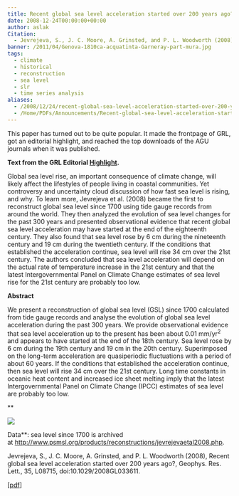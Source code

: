 ```yaml
---
title: Recent global sea level acceleration started over 200 years ago?
date: 2008-12-24T00:00:00+00:00
author: aslak
Citation:
  - Jevrejeva, S., J. C. Moore, A. Grinsted, and P. L. Woodworth (2008), Recent global sea level acceleration started over 200 years ago?, Geophys. Res. Lett., 35, L08715, doi:10.1029/2008GL033611.
banner: /2011/04/Genova-1810ca-acquatinta-Garneray-part-mura.jpg
tags:
  - climate
  - historical
  - reconstruction
  - sea level
  - slr
  - time series analysis
aliases:
  - /2008/12/24/recent-global-sea-level-acceleration-started-over-200-years-ago/
  - /Home/PDFs/Announcements/Recent-global-sea-level-acceleration-started-over-200-years-ago-
---
```

This paper has turned out to be quite popular. It made the frontpage of GRL, got an editorial highlight, and reached the top downloads of the AGU journals when it was published.

**Text from the GRL Editorial [Highlight](http://www.agu.org/journals/scripts/highlight.php?pid=2008GL033611).**

Global sea level rise, an important consequence of climate change, will likely affect the lifestyles of people living in coastal communities. Yet controversy and uncertainty cloud discussion of how fast sea level is rising, and why. To learn more, Jevrejeva et al. (2008) became the first to reconstruct global sea level since 1700 using tide gauge records from around the world. They then analyzed the evolution of sea level changes for the past 300 years and presented observational evidence that recent global sea level acceleration may have started at the end of the eighteenth century. They also found that sea level rose by 6 cm during the nineteenth century and 19 cm during the twentieth century. If the conditions that established the acceleration continue, sea level will rise 34 cm over the 21st century. The authors concluded that sea level acceleration will depend on the actual rate of temperature increase in the 21st century and that the latest Intergovernmental Panel on Climate Change estimates of sea level rise for the 21st century are probably too low.

**Abstract**

We present a reconstruction of global sea level (GSL) since 1700 calculated from tide gauge records and analyse the evolution of global sea level acceleration during the past 300 years. We provide observational evidence that sea level acceleration up to the present has been about 0.01 mm/yr<sup>2</sup> and appears to have started at the end of the 18th century. Sea level rose by 6 cm during the 19th century and 19 cm in the 20th century. Superimposed on the long-term acceleration are quasiperiodic fluctuations with a period of about 60 years. If the conditions that established the acceleration continue, then sea level will rise 34 cm over the 21st century. Long time constants in oceanic heat content and increased ice sheet melting imply that the latest Intergovernmental Panel on Climate Change (IPCC) estimates of sea level are probably too low.

**
  
![](/2016/02/grl-cover.jpg)
  
Data**: sea level since 1700 is archived at <http://www.psmsl.org/products/reconstructions/jevrejevaetal2008.php>.

Jevrejeva, S., J. C. Moore, A. Grinsted, and P. L. Woodworth (2008), Recent global sea level acceleration started over 200 years ago?, Geophys. Res. Lett., 35, L08715, doi:10.1029/2008GL033611.

[[pdf](/2016/03/jevrejeva-GRL08-recent-sea-level-acc-started-200yrs-ago.pdf)]
